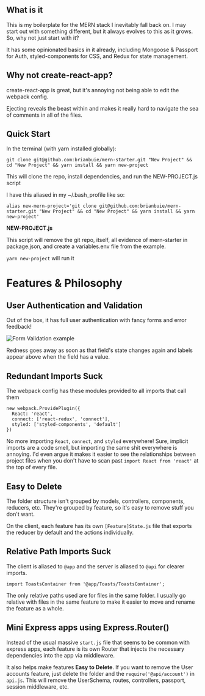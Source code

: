 ## What is it

This is my boilerplate for the MERN stack I inevitably fall back on. I may start out with something different, but it always evolves to this as it grows. So, why not just start with it?

It has some opinionated basics in it already, including Mongoose & Passport for Auth, styled-components for CSS, and Redux for state management.

## Why not create-react-app?

create-react-app is great, but it's annoying not being able to edit the webpack config.

Ejecting reveals the beast within and makes it really hard to navigate the sea of comments in all of the files.

## Quick Start

In the terminal (with yarn installed globally):

`git clone git@github.com:brianbuie/mern-starter.git "New Project" && cd "New Project" && yarn install && yarn new-project`

This will clone the repo, install dependencies, and run the NEW-PROJECT.js script

I have this aliased in my ~/.bash_profile like so:

`alias new-mern-project='git clone git@github.com:brianbuie/mern-starter.git "New Project" && cd "New Project" && yarn install && yarn new-project'`

**NEW-PROJECT.js**

This script will remove the git repo, itself, all evidence of mern-starter in package.json, and create a variables.env file from the example.

`yarn new-project` will run it

# Features & Philosophy

## User Authentication and Validation

Out of the box, it has full user authentication with fancy forms and error feedback!

![Form Validation example](https://i.imgur.com/DXBxINs.png)

Redness goes away as soon as that field's state changes again and labels appear above when the field has a value.

## Redundant Imports Suck

The webpack config has these modules provided to all imports that call them

```
new webpack.ProvidePlugin({
  React: 'react',
  connect: ['react-redux', 'connect'],
  styled: ['styled-components', 'default']
})
```

No more importing `React`, `connect`, and `styled` everywhere! Sure, implicit imports are a code smell, but importing the same shit everywhere is annoying. I'd even argue it makes it easier to see the relationships between project files when you don't have to scan past `import React from 'react'` at the top of every file.

## Easy to Delete

The folder structure isn't grouped by models, controllers, components, reducers, etc. They're grouped by feature, so it's easy to remove stuff you don't want.

On the client, each feature has its own `[Feature]State.js` file that exports the reducer by default and the actions individually.

## Relative Path Imports Suck

The client is aliased to `@app` and the server is aliased to `@api` for clearer imports.

```
import ToastsContainer from '@app/Toasts/ToastsContainer';
```

The only relative paths used are for files in the same folder. I usually go relative with files in the same feature to make it easier to move and rename the feature as a whole.

## Mini Express apps using Express.Router()

Instead of the usual massive `start.js` file that seems to be common with express apps, each feature is its own Router that injects the necessary dependencies into the app via middleware.

It also helps make features **Easy to Delete**. If you want to remove the User accounts feature, just delete the folder and the `require('@api/account')` in `api.js`. This will remove the UserSchema, routes, controllers, passport, session middleware, etc.
